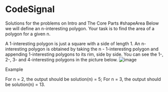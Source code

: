 # CodeSignal
Solutions for the problems on Intro and The Core Parts
 #shapeArea
 Below we will define an n-interesting polygon. Your task is to find the area of a polygon for a given n.

A 1-interesting polygon is just a square with a side of length 1. An n-interesting polygon is obtained by taking the n - 1-interesting polygon and appending 1-interesting polygons to its rim, side by side. You can see the 1-, 2-, 3- and 4-interesting polygons in the picture below.
![image](https://github.com/user-attachments/assets/388b36d5-7beb-4308-9daa-4136e4e10455)

Example

For n = 2, the output should be
solution(n) = 5;
For n = 3, the output should be
solution(n) = 13.
